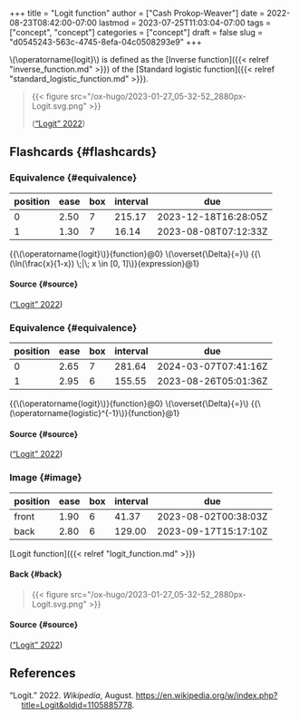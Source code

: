 +++
title = "Logit function"
author = ["Cash Prokop-Weaver"]
date = 2022-08-23T08:42:00-07:00
lastmod = 2023-07-25T11:03:04-07:00
tags = ["concept", "concept"]
categories = ["concept"]
draft = false
slug = "d0545243-563c-4745-8efa-04c0508293e9"
+++

\\(\operatorname{logit}\\) is defined as the [Inverse function]({{< relref "inverse_function.md" >}}) of the [Standard logistic function]({{< relref "standard_logistic_function.md" >}}).

> {{< figure src="/ox-hugo/2023-01-27_05-32-52_2880px-Logit.svg.png" >}}
>
> (<a href="#citeproc_bib_item_1">“Logit” 2022</a>)


## Flashcards {#flashcards}


### Equivalence {#equivalence}

| position | ease | box | interval | due                  |
|----------|------|-----|----------|----------------------|
| 0        | 2.50 | 7   | 215.17   | 2023-12-18T16:28:05Z |
| 1        | 1.30 | 7   | 16.14    | 2023-08-08T07:12:33Z |

{{\\(\operatorname{logit}\\)}{function}@0} \\(\overset{\Delta}{=}\\) {{\\(\ln(\frac{x}{1-x}) \\;|\\; x \in [0, 1]\\)}{expression}@1}


#### Source {#source}

(<a href="#citeproc_bib_item_1">“Logit” 2022</a>)


### Equivalence {#equivalence}

| position | ease | box | interval | due                  |
|----------|------|-----|----------|----------------------|
| 0        | 2.65 | 7   | 281.64   | 2024-03-07T07:41:16Z |
| 1        | 2.95 | 6   | 155.55   | 2023-08-26T05:01:36Z |

{{\\(\operatorname{logit}\\)}{function}@0} \\(\overset{\Delta}{=}\\) {{\\(\operatorname{logistic}^{-1}\\)}{function}@1}


#### Source {#source}

(<a href="#citeproc_bib_item_1">“Logit” 2022</a>)


### Image {#image}

| position | ease | box | interval | due                  |
|----------|------|-----|----------|----------------------|
| front    | 1.90 | 6   | 41.37    | 2023-08-02T00:38:03Z |
| back     | 2.80 | 6   | 129.00   | 2023-09-17T15:17:10Z |

[Logit function]({{< relref "logit_function.md" >}})


#### Back {#back}

> {{< figure src="/ox-hugo/2023-01-27_05-32-52_2880px-Logit.svg.png" >}}


#### Source {#source}

(<a href="#citeproc_bib_item_1">“Logit” 2022</a>)

## References

<style>.csl-entry{text-indent: -1.5em; margin-left: 1.5em;}</style><div class="csl-bib-body">
  <div class="csl-entry"><a id="citeproc_bib_item_1"></a>“Logit.” 2022. <i>Wikipedia</i>, August. <a href="https://en.wikipedia.org/w/index.php?title=Logit&oldid=1105885778">https://en.wikipedia.org/w/index.php?title=Logit&#38;oldid=1105885778</a>.</div>
</div>
